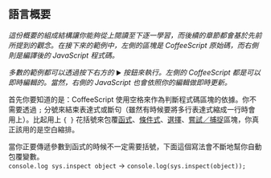 ## 語言概要

_這份概要的組成結構讓你能夠從上閱讀至下逐一學習，而後續的章節都會基於先前所提到的觀念。在接下來的範例中，左側的區塊是 CoffeeScript 原始碼，而右側則是編譯後的 JavaScript 程式碼。_

_多數的範例都可以透過按下右方的_ <small>▶</small> _按鈕來執行。左側的 CoffeeScript 都是可以即時編輯的。當然，右側的 JavaScript 也會依照你的編輯做即時更新。_

首先你要知道的是：CoffeeScript 使用空格來作為判斷程式碼區塊的依據。你不需要透過 `;` 分號來結束表達式或斷句（雖然有時候要將多行表達式縮成一行時會用上）。比起用上 `{ }` 花括號來包覆[函式](#literals)、[條件式](#conditionals)、[選擇](#switch)、[嘗試／捕捉](#try)區塊，你真正該用的是空白縮排。

當你正要傳遞參數到函式的時候不一定需要括號，下面這個寫法會不斷地幫你自動包覆變數。<br>
`console.log sys.inspect object` → `console.log(sys.inspect(object));`
